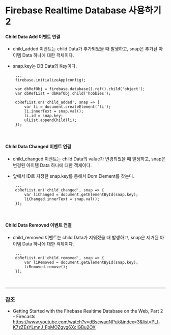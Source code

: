 # Firebase Realtime Database 사용하기2

#### Child Data Add 이벤트 연결

 - child_added 이벤트는 child Data가 추가되었을 때 발생하고, snap은 추가된 아이템 Data 하나에 대한 객체이다.
 - snap.key는 DB Data의 Key이다.

        ...
        firebase.initializeApp(config);
        
        var dbRefObj = firebase.database().ref().child('object');
        var dbRefList = dbRefObj.child('hobbies');
         
        dbRefList.on('child_added', snap => {
            var li = document.createElement('li');
            li.innerText = snap.val();
            li.id = snap.key;
            ulList.appendChild(li);
        });

<br>

#### Child Data Changed 이벤트 연결

 - child_changed 이벤트는 child Data의 value가 변경되었을 때 발생하고, snap은 변경된 아이템 Data 하나에 대한 객체이다.
 - 앞에서 ID로 지정한 snap.key를 통해서 Dom Element를 찾는다.
    
        ...
        dbRefList.on('child_changed', snap => {
            var liChanged = document.getElementById(snap.key);
            liChanged.innerText = snap.val();
        });
    
<br>

#### Child Data Removed 이벤트 연결

 - child_removed 이벤트는 child Data가 지워졌을 때 발생하고, snap은 제거된 아이템 Data 하나에 대한 객체이다.
     
        ...
        dbRefList.on('child_removed', snap => {
            var liRemoved = document.getElementById(snap.key);
            liRemoved.remove();
        });
    
<br>

***         
         
### 참조

 - Getting Started with the Firebase Realtime Database on the Web, Part 2 - Firecasts<br>
   <https://www.youtube.com/watch?v=dBscwaqNPuk&index=3&list=PLl-K7zZEsYLmnJ_FpMOZgyg6XcIGBu2OX>